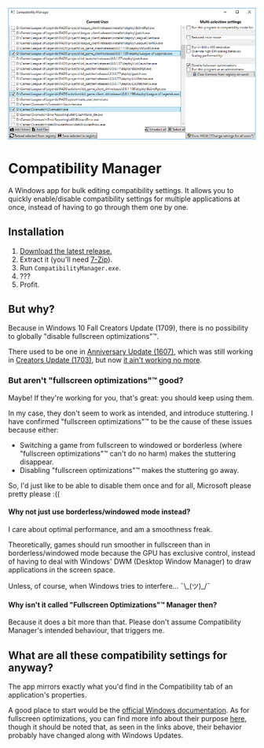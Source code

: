 ![Application screenshot](Screenshot.png)

# Compatibility Manager

A Windows app for bulk editing compatibility settings. It allows you to quickly enable/disable compatibility settings for multiple applications at once, instead of having to go through them one by one.

## Installation

1. [Download the latest release.](https://github.com/Skymirrh/CompatibilityManager/releases/latest)
1. Extract it (you'll need [7-Zip](http://www.7-zip.org/)).
1. Run `CompatibilityManager.exe`.
1. ???
1. Profit.

## But why?

Because in Windows 10 Fall Creators Update (1709), there is no possibility to globally "disable fullscreen optimizations"™.

There used to be one in [Anniversary Update (1607)](https://www.reddit.com/r/Windows10/comments/645ukf/windows_10_cu_fullscreen_optimizations/dhounib/?context=1),
which was still working in [Creators Update (1703)](https://www.reddit.com/r/Windows10/comments/645ukf/windows_10_cu_fullscreen_optimizations/dmyx1y9/?context=1),
but now [it ain't working no more](https://www.reddit.com/r/Windows10/comments/78r88x/can_i_disable_full_screen_optimizations_globally/dp95fpy/?context=100).

### But aren't "fullscreen optimizations"™ good?

Maybe! If they're working for you, that's great: you should keep using them.

In my case, they don't seem to work as intended, and introduce stuttering. I have confirmed "fullscreen optimizations"™ to be the cause of these issues because either:
* Switching a game from fullscreen to windowed or borderless (where "fullscreen optimizations"™ can't do no harm) makes the stuttering disappear.
* Disabling "fullscreen optimizations"™ makes the stuttering go away.

So, I'd just like to be able to disable them once and for all, Microsoft please pretty please :((

#### Why not just use borderless/windowed mode instead?

I care about optimal performance, and am a smoothness freak.

Theoretically, games should run smoother in fullscreen than in borderless/windowed mode because the GPU has exclusive control, instead of having to deal with Windows' DWM (Desktop Window Manager) to draw applications in the screen space.

Unless, of course, when Windows tries to interfere... ¯\\\_(ツ)_/¯

#### Why isn't it called "Fullscreen Optimizations"™ Manager then?

Because it does a bit more than that. Please don't assume Compatibility Manager's intended behaviour, that triggers me.

## What are all these compatibility settings for anyway?

The app mirrors exactly what you'd find in the Compatibility tab of an application's properties.

A good place to start would be the [official Windows documentation](https://support.microsoft.com/en-us/help/15078/windows-make-older-programs-compatible).
As for fullscreen optimizations, you can find more info about their purpose [here](https://www.reddit.com/r/Windows10/comments/645ukf/windows_10_cu_fullscreen_optimizations/), though it should be noted that, as seen in the links above, their behavior probably have changed along with Windows Updates.
